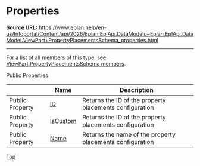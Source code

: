 # Properties

**Source URL:** https://www.eplan.help/en-us/Infoportal/Content/api/2026/Eplan.EplApi.DataModelu~Eplan.EplApi.DataModel.ViewPart+PropertyPlacementsSchema_properties.html

---

For a list of all members of this type, see [ViewPart.PropertyPlacementsSchema members](Eplan.EplApi.DataModelu~Eplan.EplApi.DataModel.ViewPart+PropertyPlacementsSchema_members.html).

Public Properties

|  | Name | Description |
| --- | --- | --- |
| Public Property | [ID](Eplan.EplApi.DataModelu~Eplan.EplApi.DataModel.ViewPart+PropertyPlacementsSchema~ID.html) | Returns the ID of the property placements configuration |
| Public Property | [IsCustom](Eplan.EplApi.DataModelu~Eplan.EplApi.DataModel.ViewPart+PropertyPlacementsSchema~IsCustom.html) | Returns the ID of the property placements configuration |
| Public Property | [Name](Eplan.EplApi.DataModelu~Eplan.EplApi.DataModel.ViewPart+PropertyPlacementsSchema~Name.html) | Returns the name of the property placements configuration |

[Top](#top)
